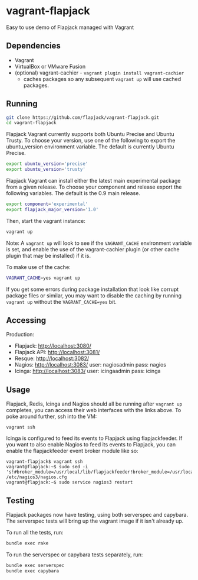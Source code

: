 vagrant-flapjack
================

Easy to use demo of Flapjack managed with Vagrant

Dependencies
------------

- Vagrant
- VirtualBox or VMware Fusion
- (optional) vagrant-cachier - `vagrant plugin install vagrant-cachier`
  - caches packages so any subsequent `vagrant up` will use cached packages.

Running
-------

```bash
git clone https://github.com/flapjack/vagrant-flapjack.git
cd vagrant-flapjack
```

Flapjack Vagrant currently supports both Ubuntu Precise and Ubuntu Trusty.  To choose your version, use one of the following to export the ubuntu_version environment variable.  The default is currently Ubuntu Precise.

```bash
export ubuntu_version='precise'
export ubuntu_version='trusty'
```

Flapjack Vagrant can install either the latest main experimental package from a given release.  To choose your component and release export the following variables.   The default is the 0.9 main release.

```bash
export component='experimental'
export flapjack_major_version='1.0'
```

Then, start the vagrant instance:

```bash
vagrant up
```

Note: A `vagrant up` will look to see if the `VAGRANT_CACHE` environment variable is set, and enable the use of the vagrant-cachier plugin (or other cache plugin that may be installed) if it is.

To make use of the cache:

```bash
VAGRANT_CACHE=yes vagrant up
```

If you get some errors during package installation that look like corrupt package files or similar, you may want to disable the caching by running `vagrant up` without the `VAGRANT_CACHE=yes` bit.

Accessing
---------

Production:

- Flapjack: [http://localhost:3080/](http://localhost:3080/)
- Flapjack API: [http://localhost:3081/](http://localhost:3081/)
- Resque: [http://localhost:3082/](http://localhost:3082/)
- Nagios: [http://localhost:3083/](http://localhost:3083/nagios3/) user: nagiosadmin pass: nagios
- Icinga: [http://localhost:3083/](http://localhost:3083/icinga/) user: icingaadmin pass: icinga

Usage
-----

Flapjack, Redis, Icinga and Nagios should all be running after `vagrant up` completes, you can access their web interfaces with the links above. To poke around further, ssh into the VM:

`vagrant ssh`

Icinga is configured to feed its events to Flapjack using flapjackfeeder. If you want to also enable Nagios to feed its events to Flapjack, you can enable the flapjackfeeder event broker module like so:

```
vagrant-flapjack$ vagrant ssh
vagrant@flapjack:~$ sudo sed -i 's!#broker_module=/usr/local/lib/flapjackfeeder!broker_module=/usr/local/lib/flapjackfeeder!' /etc/nagios3/nagios.cfg
vagrant@flapjack:~$ sudo service nagios3 restart
```

Testing
-------

Flapjack packages now have testing, using both serverspec and capybara.  The serverspec tests will bring up the vagrant image if it isn't already up.

To run all the tests, run:

```bash
bundle exec rake
```

To run the serverspec or capybara tests separately, run:
```bash
bundle exec serverspec
bundle exec capybara
```
